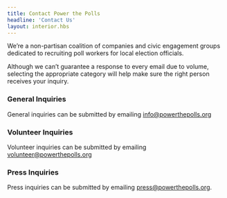 ```yaml
---
title: Contact Power the Polls
headline: 'Contact Us'
layout: interior.hbs
---
```


We’re a non-partisan coalition of companies and civic engagement groups dedicated to recruiting poll workers for local election officials.

Although we can’t guarantee a response to every email due to volume, selecting the appropriate category will help make sure the right person receives your inquiry.

### General Inquiries

General inquiries can be submitted by emailing info@powerthepolls.org

### Volunteer Inquiries

Volunteer inquiries can be submitted by emailing volunteer@powerthepolls.org

### Press Inquiries

Press inquiries can be submitted by emailing press@powerthepolls.org.
